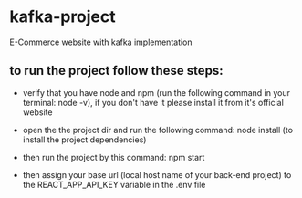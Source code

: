 # kafka-project
E-Commerce website with kafka implementation 

## to run the project follow these steps:

* verify that you have node and npm (run the following command in your terminal: node -v), if you don't have it please install it from it's official website

* open the the project dir and run the following command: node install (to install the project dependencies)

* then run the project by this command: npm start

* then assign your base url (local host name of your back-end project) to the REACT_APP_API_KEY variable in the .env file
